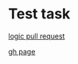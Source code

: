 # Test task
[logic pull request](https://github.com/trubychyura/test-task/pull/3/files)

[gh page](https://trubychyura.github.io/test-task/)

